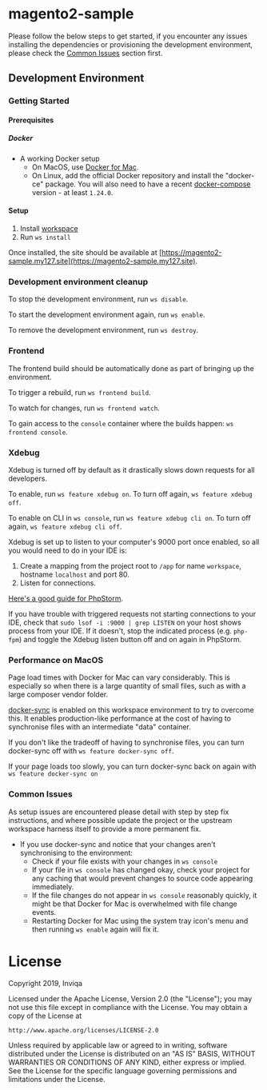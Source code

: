 # magento2-sample

Please follow the below steps to get started, if you encounter any issues installing the dependencies or provisioning the development environment, please check the [Common Issues](#common-issues) section first.

## Development Environment

### Getting Started

#### Prerequisites

##### Docker

- A working Docker setup
  - On MacOS, use [Docker for Mac](https://docs.docker.com/docker-for-mac/install/).
  - On Linux, add the official Docker repository and install the "docker-ce" package.
    You will also need to have a recent [docker-compose](https://docs.docker.com/compose/install/) version - at least `1.24.0`.

#### Setup

1. Install [workspace](https://github.com/my127/workspace)
2. Run `ws install`

Once installed, the site should be available at [https://magento2-sample.my127.site](https://magento2-sample.my127.site).

### Development environment cleanup

To stop the development environment, run `ws disable`.

To start the development environment again, run `ws enable`.

To remove the development environment, run `ws destroy`.

### Frontend

The frontend build should be automatically done as part of bringing up the environment.

To trigger a rebuild, run `ws frontend build`.

To watch for changes, run `ws frontend watch`.

To gain access to the `console` container where the builds happen: `ws frontend console`.

### Xdebug

Xdebug is turned off by default as it drastically slows down requests for all developers.

To enable, run `ws feature xdebug on`. To turn off again, `ws feature xdebug off`.

To enable on CLI in `ws console`, run `ws feature xdebug cli on`. To turn off again, `ws feature xdebug cli off`.

Xdebug is set up to listen to your computer's 9000 port once enabled, so all you would need to do in your IDE is:
1. Create a mapping from the project root to `/app` for name `workspace`, hostname `localhost` and port 80.
2. Listen for connections.

[Here's a good guide for PhpStorm](https://www.jetbrains.com/help/phpstorm/zero-configuration-debugging.html).

If you have trouble with triggered requests not starting connections to your IDE, check that
`sudo lsof -i :9000 | grep LISTEN` on your host shows process from your IDE.
If it doesn't, stop the indicated process (e.g. `php-fpm`) and toggle the Xdebug listen button off and on again in PhpStorm.

### Performance on MacOS

Page load times with Docker for Mac can vary considerably. This is especially so when there is a large
quantity of small files, such as with a large composer vendor folder.

[docker-sync](https://github.com/EugenMayer/docker-sync/) is enabled on this workspace environment to
try to overcome this.
It enables production-like performance at the cost of having to synchronise files with an intermediate
"data" container.

If you don't like the tradeoff of having to synchronise files, you can turn docker-sync off
with `ws feature docker-sync off`.

If your page loads too slowly, you can turn docker-sync back on again  with `ws feature docker-sync on`

### Common Issues

As setup issues are encountered please detail with step by step fix instructions, and where possible update the project or the upstream workspace harness itself to provide a more permanent fix.

* If you use docker-sync and notice that your changes aren't synchronising to the environment:
  * Check if your file exists with your changes in `ws console`
  * If your file in `ws console` has changed okay, check your project for any caching that
    would prevent changes to source code appearing immediately.
  * If the file changes do not appear in `ws console` reasonably quickly, it might be that
    Docker for Mac is overwhelmed with file change events.
  * Restarting Docker for Mac using the system tray icon's menu and then running `ws enable` again
    will fix it.

# License

Copyright 2019, Inviqa

Licensed under the Apache License, Version 2.0 (the "License");
you may not use this file except in compliance with the License.
You may obtain a copy of the License at

    http://www.apache.org/licenses/LICENSE-2.0

Unless required by applicable law or agreed to in writing, software
distributed under the License is distributed on an "AS IS" BASIS,
WITHOUT WARRANTIES OR CONDITIONS OF ANY KIND, either express or implied.
See the License for the specific language governing permissions and
limitations under the License.
